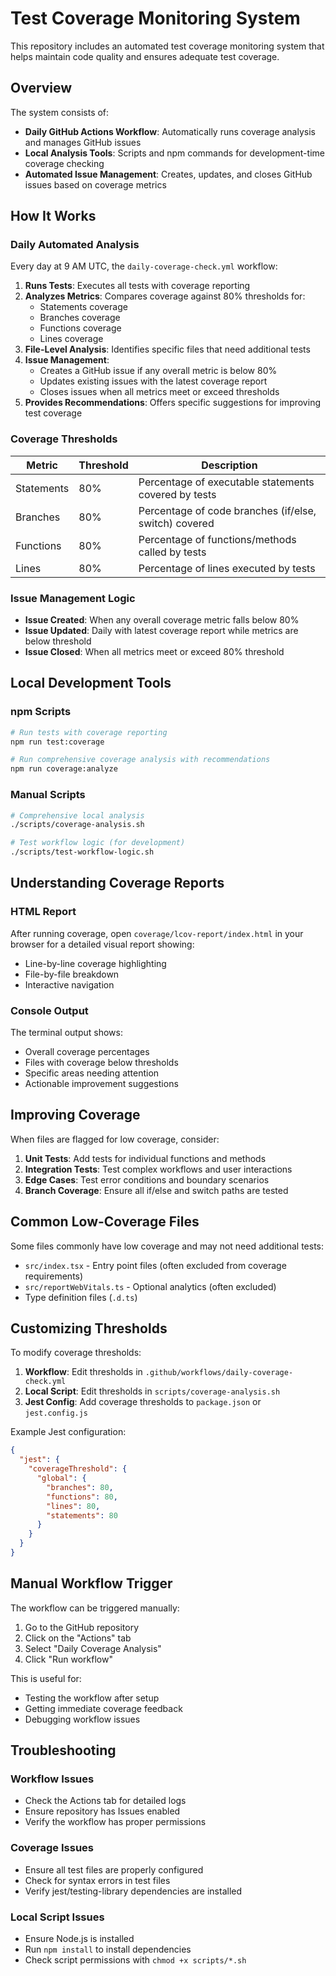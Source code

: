 # Test Coverage Monitoring System

This repository includes an automated test coverage monitoring system that helps maintain code quality and ensures adequate test coverage.

## Overview

The system consists of:
- **Daily GitHub Actions Workflow**: Automatically runs coverage analysis and manages GitHub issues
- **Local Analysis Tools**: Scripts and npm commands for development-time coverage checking
- **Automated Issue Management**: Creates, updates, and closes GitHub issues based on coverage metrics

## How It Works

### Daily Automated Analysis

Every day at 9 AM UTC, the `daily-coverage-check.yml` workflow:

1. **Runs Tests**: Executes all tests with coverage reporting
2. **Analyzes Metrics**: Compares coverage against 80% thresholds for:
   - Statements coverage
   - Branches coverage
   - Functions coverage
   - Lines coverage
3. **File-Level Analysis**: Identifies specific files that need additional tests
4. **Issue Management**: 
   - Creates a GitHub issue if any overall metric is below 80%
   - Updates existing issues with the latest coverage report
   - Closes issues when all metrics meet or exceed thresholds
5. **Provides Recommendations**: Offers specific suggestions for improving test coverage

### Coverage Thresholds

| Metric | Threshold | Description |
|--------|-----------|-------------|
| Statements | 80% | Percentage of executable statements covered by tests |
| Branches | 80% | Percentage of code branches (if/else, switch) covered |
| Functions | 80% | Percentage of functions/methods called by tests |
| Lines | 80% | Percentage of lines executed by tests |

### Issue Management Logic

- **Issue Created**: When any overall coverage metric falls below 80%
- **Issue Updated**: Daily with latest coverage report while metrics are below threshold
- **Issue Closed**: When all metrics meet or exceed 80% threshold

## Local Development Tools

### npm Scripts

```bash
# Run tests with coverage reporting
npm run test:coverage

# Run comprehensive coverage analysis with recommendations
npm run coverage:analyze
```

### Manual Scripts

```bash
# Comprehensive local analysis
./scripts/coverage-analysis.sh

# Test workflow logic (for development)
./scripts/test-workflow-logic.sh
```

## Understanding Coverage Reports

### HTML Report
After running coverage, open `coverage/lcov-report/index.html` in your browser for a detailed visual report showing:
- Line-by-line coverage highlighting
- File-by-file breakdown
- Interactive navigation

### Console Output
The terminal output shows:
- Overall coverage percentages
- Files with coverage below thresholds
- Specific areas needing attention
- Actionable improvement suggestions

## Improving Coverage

When files are flagged for low coverage, consider:

1. **Unit Tests**: Add tests for individual functions and methods
2. **Integration Tests**: Test complex workflows and user interactions
3. **Edge Cases**: Test error conditions and boundary scenarios
4. **Branch Coverage**: Ensure all if/else and switch paths are tested

## Common Low-Coverage Files

Some files commonly have low coverage and may not need additional tests:
- `src/index.tsx` - Entry point files (often excluded from coverage requirements)
- `src/reportWebVitals.ts` - Optional analytics (often excluded)
- Type definition files (`.d.ts`)

## Customizing Thresholds

To modify coverage thresholds:

1. **Workflow**: Edit thresholds in `.github/workflows/daily-coverage-check.yml`
2. **Local Script**: Edit thresholds in `scripts/coverage-analysis.sh`
3. **Jest Config**: Add coverage thresholds to `package.json` or `jest.config.js`

Example Jest configuration:
```json
{
  "jest": {
    "coverageThreshold": {
      "global": {
        "branches": 80,
        "functions": 80,
        "lines": 80,
        "statements": 80
      }
    }
  }
}
```

## Manual Workflow Trigger

The workflow can be triggered manually:
1. Go to the GitHub repository
2. Click on the "Actions" tab
3. Select "Daily Coverage Analysis"
4. Click "Run workflow"

This is useful for:
- Testing the workflow after setup
- Getting immediate coverage feedback
- Debugging workflow issues

## Troubleshooting

### Workflow Issues
- Check the Actions tab for detailed logs
- Ensure repository has Issues enabled
- Verify the workflow has proper permissions

### Coverage Issues
- Ensure all test files are properly configured
- Check for syntax errors in test files
- Verify jest/testing-library dependencies are installed

### Local Script Issues
- Ensure Node.js is installed
- Run `npm install` to install dependencies
- Check script permissions with `chmod +x scripts/*.sh`